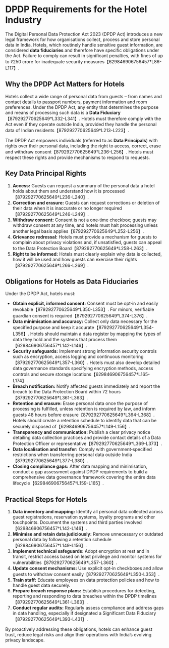 # DPDP Requirements for the Hotel Industry

The Digital Personal Data Protection Act 2023 (DPDP Act) introduces a new legal
framework for how organisations collect, process and store personal data in
India.  Hotels, which routinely handle sensitive guest information, are
considered **data fiduciaries** and therefore have specific obligations under
the Act.  Failure to comply can result in significant penalties, with fines of
up to ₹250 crore for inadequate security measures【629846906756457†L86-L117】.

## Why the DPDP Act Matters for Hotels

Hotels collect a wide range of personal data from guests – from names and
contact details to passport numbers, payment information and room preferences.
Under the DPDP Act, any entity that determines the purpose and means of
processing such data is a **Data Fiduciary**【879292770625649†L332-L341】.  Hotels must
therefore comply with the Act even if they operate outside India, provided they
handle the personal data of Indian residents【879292770625649†L213-L223】.

The DPDP Act empowers individuals (referred to as **Data Principals**) with
rights over their personal data, including the right to access, correct,
erase and withdraw consent【879292770625649†L236-L256】.  Hotels must respect these
rights and provide mechanisms to respond to requests.

## Key Data Principal Rights

1. **Access:** Guests can request a summary of the personal data a hotel holds
   about them and understand how it is processed【879292770625649†L236-L240】.
2. **Correction and erasure:** Guests can request corrections or deletion of
   their data when it is inaccurate or no longer required【879292770625649†L246-L249】.
3. **Withdraw consent:** Consent is not a one‑time checkbox; guests may
   withdraw consent at any time, and hotels must halt processing unless another
   legal basis applies【879292770625649†L252-L256】.
4. **Grievance redressal:** Hotels must provide a mechanism for guests to
   complain about privacy violations and, if unsatisfied, guests can appeal to
   the Data Protection Board【879292770625649†L258-L263】.
5. **Right to be informed:** Hotels must clearly explain why data is collected,
   how it will be used and how guests can exercise their rights【879292770625649†L266-L269】.

## Obligations for Hotels as Data Fiduciaries

Under the DPDP Act, hotels must:

* **Obtain explicit, informed consent:** Consent must be opt‑in and easily
  revokable【879292770625649†L350-L353】.  For minors, verifiable guardian
  consent is required【879292770625649†L374-L376】.
* **Data minimisation and accuracy:** Collect only data necessary for the
  specified purpose and keep it accurate【879292770625649†L354-L356】.  Hotels should
  maintain a data register by mapping the types of data they hold and the
  systems that process them【629846906756457†L142-L146】.
* **Security safeguards:** Implement strong information security controls such
  as encryption, access logging and continuous monitoring【879292770625649†L357-L360】.
  Hotels must also develop detailed data governance standards specifying
  encryption methods, access controls and secure storage locations【629846906756457†L165-L174】.
* **Breach notification:** Notify affected guests immediately and report the
  breach to the Data Protection Board within 72 hours【879292770625649†L361-L363】.
* **Retention and erasure:** Erase personal data once the purpose of processing
  is fulfilled, unless retention is required by law, and inform guests 48 hours
  before erasure【879292770625649†L364-L368】.  Hotels should create a retention
  schedule to identify data that can be securely disposed of【629846906756457†L149-L156】.
* **Transparency and communication:** Publish a clear privacy notice detailing
  data collection practices and provide contact details of a Data Protection
  Officer or representative【879292770625649†L369-L373】.
* **Data localisation and transfer:** Comply with government‑specified
  restrictions when transferring personal data outside India【879292770625649†L377-L380】.
* **Closing compliance gaps:** After data mapping and minimisation, conduct a
  gap assessment against DPDP requirements to build a comprehensive data
  governance framework covering the entire data lifecycle【629846906756457†L159-L165】.

## Practical Steps for Hotels

1. **Data inventory and mapping:** Identify all personal data collected across
   guest registrations, reservation systems, loyalty programs and other
   touchpoints.  Document the systems and third parties involved【629846906756457†L142-L146】.
2. **Minimise and retain data judiciously:** Remove unnecessary or outdated
   personal data by following a retention schedule【629846906756457†L149-L156】.
3. **Implement technical safeguards:** Adopt encryption at rest and in transit,
   restrict access based on least privilege and monitor systems for
   vulnerabilities【879292770625649†L357-L360】.
4. **Update consent mechanisms:** Use explicit opt‑in checkboxes and allow
   guests to withdraw consent easily【879292770625649†L350-L353】.
5. **Train staff:** Educate employees on data protection policies and how to
   handle guest data securely.
6. **Prepare breach response plans:** Establish procedures for detecting,
   reporting and responding to data breaches within the DPDP timelines【879292770625649†L361-L363】.
7. **Conduct regular audits:** Regularly assess compliance and address gaps in
   data handling, especially if designated a Significant Data Fiduciary【879292770625649†L393-L431】.

By proactively addressing these obligations, hotels can enhance guest trust,
reduce legal risks and align their operations with India’s evolving privacy
landscape.
